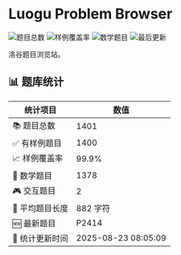 # Luogu Problem Browser

<!-- BADGES_START -->
![题目总数](https://img.shields.io/badge/题目总数-1401-blue) ![样例覆盖率](https://img.shields.io/badge/样例覆盖率-99.9%-green) ![数学题目](https://img.shields.io/badge/数学题目-1378-purple) ![最后更新](https://img.shields.io/badge/最后更新-2025-08-23-brightgreen)
<!-- BADGES_END -->


洛谷题目浏览站。


<!-- STATS_START -->

## 📊 题库统计

| 统计项目 | 数值 |
|---------|------|
| 📚 题目总数 | 1401 |
| ✅ 有样例题目 | 1400 |
| 📈 样例覆盖率 | 99.9% |
| 🧮 数学题目 | 1378 |
| 🎮 交互题目 | 2 |
| 📝 平均题目长度 | 882 字符 |
| 🆕 最新题目 | P2414 |
| 🔄 统计更新时间 | 2025-08-23 08:05:09 |

<!-- STATS_END -->
